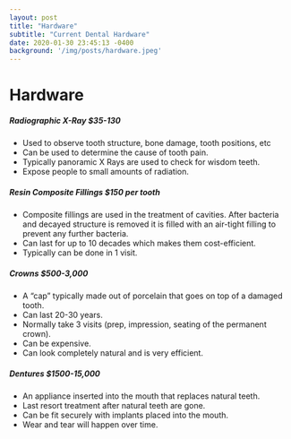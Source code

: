 ```yaml
---
layout: post
title: "Hardware"
subtitle: "Current Dental Hardware"
date: 2020-01-30 23:45:13 -0400
background: '/img/posts/hardware.jpeg'
---
```


# Hardware
##### Radiographic X-Ray $35-130
* Used to observe tooth structure, bone damage, tooth positions, etc
* Can be used to determine the cause of tooth pain.
* Typically panoramic X Rays are used to check for wisdom teeth.
* Expose people to small amounts of radiation.

##### Resin Composite Fillings $150 per tooth
* Composite fillings are used in the treatment of cavities.  After bacteria and decayed structure is removed it is filled with an air-tight filling to prevent any further bacteria.
* Can last for up to 10 decades which makes them cost-efficient.
* Typically can be done in 1 visit.

##### Crowns $500-3,000
* A “cap” typically made out of porcelain that goes on top of a damaged tooth.
* Can last 20-30 years.
* Normally take 3 visits (prep, impression, seating of the permanent crown).
* Can be expensive.
* Can look completely natural and is very efficient.

##### Dentures $1500-15,000
* An appliance inserted into the mouth that replaces natural teeth.
* Last resort treatment after natural teeth are gone.
* Can be fit securely with implants placed into the mouth.
* Wear and tear will happen over time.